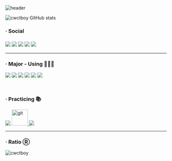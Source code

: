![header](https://capsule-render.vercel.app/api?type=waving&color=0:ABCDEB,20:2DA2D7,100:00E248&height=300&section=header&text=CWCTBOY&fontSize=100&fontAlign=50&fontAlignY=38&animation=twinkling&desc=The%20Post%20CEO%20Aggregation)

![cwctboy GitHub stats](https://github-readme-stats.vercel.app/api?username=CWCTBOY&show_icons=true&theme=radical)
<h3 align="left">· Social<h3/>
  <p>
  <img src='https://img.shields.io/badge/GitHub-100000?style=for-the-badge&logo=github&logoColor=white'/>
  <img src='https://img.shields.io/badge/Gmail-D14836?style=for-the-badge&logo=gmail&logoColor=white'/>
<img src='https://img.shields.io/badge/Slack-4A154B?style=for-the-badge&logo=slack&logoColor=white'/>
<img src='https://img.shields.io/badge/Zoom-2D8CFF?style=for-the-badge&logo=zoom&logoColor=white'/>
    <img src='https://img.shields.io/badge/Instagram-E4405F?style=for-the-badge&logo=instagram&logoColor=white'/>
  </p>
<hr/>
  <h3 align="left">· Major - Using 🧑🏻‍💻</h3>
<p align="left">
<img src='https://img.shields.io/badge/TypeScript-007ACC?style=for-the-badge&logo=typescript&logoColor=white'/>
<img src='https://img.shields.io/badge/JavaScript-323330?style=for-the-badge&logo=javascript&logoColor=F7DF1E'/>
<img src="https://img.shields.io/badge/next.js-000000?style=for-the-badge&logo=nextdotjs&logoColor=white">
<img src='https://img.shields.io/badge/React-20232A?style=for-the-badge&logo=react&logoColor=61DAFB'/>
  <img src='https://img.shields.io/badge/React_Router-CA4245?style=for-the-badge&logo=react-router&logoColor=white'/>
<img src='https://img.shields.io/badge/styled--components-DB7093?style=for-the-badge&logo=styled-components&logoColor=white'/>
</p>
<br/>
  <h3 align="left">· Practicing 📚</h3>
  <p align="left">
<img src='https://img.shields.io/badge/Python-14354C?style=for-the-badge&logo=python&logoColor=white'/>
    <a href="https://git-scm.com/" target="_blank" rel="noreferrer"> 
    <img src="https://www.vectorlogo.zone/logos/git-scm/git-scm-icon.svg" alt="git" width="50" height="50"/> 
  </a> 
    <img src='https://img.shields.io/badge/Apple-MacBook_Pro?style=for-the-badge&logo=apple&logoColor=white'/>
</p>
  
<hr/>
  <h3 align="left">· Ratio Ⓡ</h3>
    <p>
  <img align="center" src="https://github-readme-stats.vercel.app/api/top-langs?username=cwctboy&show_icons=true&locale=en&layout=compact" alt="cwctboy"/>
</p>

